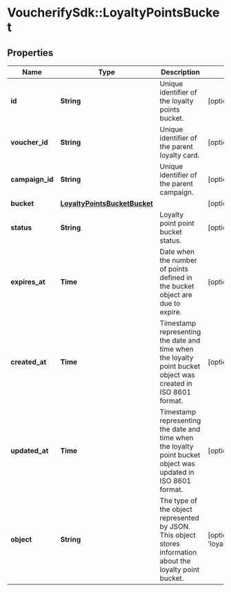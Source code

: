 # VoucherifySdk::LoyaltyPointsBucket

## Properties

| Name | Type | Description | Notes |
| ---- | ---- | ----------- | ----- |
| **id** | **String** | Unique identifier of the loyalty points bucket. | [optional] |
| **voucher_id** | **String** | Unique identifier of the parent loyalty card. | [optional] |
| **campaign_id** | **String** | Unique identifier of the parent campaign. | [optional] |
| **bucket** | [**LoyaltyPointsBucketBucket**](LoyaltyPointsBucketBucket.md) |  | [optional] |
| **status** | **String** | Loyalty point point bucket status. | [optional] |
| **expires_at** | **Time** | Date when the number of points defined in the bucket object are due to expire. | [optional] |
| **created_at** | **Time** | Timestamp representing the date and time when the loyalty point bucket object was created in ISO 8601 format. | [optional] |
| **updated_at** | **Time** | Timestamp representing the date and time when the loyalty point bucket object was updated in ISO 8601 format. | [optional] |
| **object** | **String** | The type of the object represented by JSON. This object stores information about the loyalty point bucket. | [optional][default to &#39;loyalty_points_bucket&#39;] |


